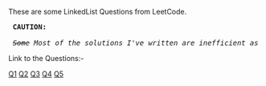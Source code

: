 These are some LinkedList Questions from LeetCode.

<pre><b> CAUTION: </b> <br>
<i> <s>Some</s> Most of the solutions I've written are inefficient as f-ck </i></pre>

Link to the Questions:-

[Q1](https://leetcode.com/problems/add-two-numbers/) [Q2](https://leetcode.com/problems/linked-list-cycle/) [Q3](https://leetcode.com/problems/palindrome-linked-list/) [Q4](https://leetcode.com/problems/remove-linked-list-elements/)
[Q5](https://leetcode.com/problems/reverse-linked-list/)

